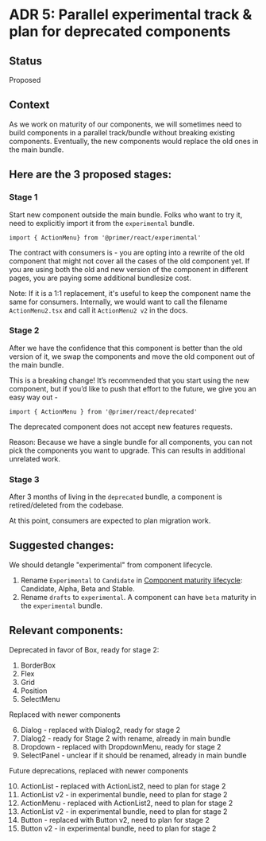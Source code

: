 # ADR 5: Parallel experimental track & plan for deprecated components

## Status

Proposed

## Context

As we work on maturity of our components, we will sometimes need to build components in a parallel track/bundle without breaking existing components. Eventually, the new components would replace the old ones in the main bundle.

## Here are the 3 proposed stages:

### Stage 1

Start new component outside the main bundle. Folks who want to try it, need to explicitly import it from the `experimental` bundle.

`import { ActionMenu} from '@primer/react/experimental'`

The contract with consumers is - you are opting into a rewrite of the old component that might not cover all the cases of the old component yet. If you are using both the old and new version of the component in different pages, you are paying some additional bundlesize cost.

Note: If it is a 1:1 replacement, it's useful to keep the component name the same for consumers. Internally, we would want to call the filename `ActionMenu2.tsx` and call it `ActionMenu2 v2` in the docs.

### Stage 2

After we have the confidence that this component is better than the old version of it, we swap the components and move the old component out of the main bundle.

This is a breaking change! It’s recommended that you start using the new component, but if you’d like to push that effort to the future, we give you an easy way out -

`import { ActionMenu } from '@primer/react/deprecated'`

The deprecated component does not accept new features requests.

Reason: Because we have a single bundle for all components, you can not pick the components you want to upgrade. This can results in additional unrelated work.

### Stage 3

After 3 months of living in the `deprecated` bundle, a component is retired/deleted from the codebase.

At this point, consumers are expected to plan migration work.

## Suggested changes:

We should detangle "experimental" from component lifecycle.

1. Rename `Experimental` to `Candidate` in [Component maturity lifecycle](https://primer.style/contribute/component-lifecycle): Candidate, Alpha, Beta and Stable.
2. Rename `drafts` to `experimental`. A component can have `beta` maturity in the `experimental` bundle.

## Relevant components:

Deprecated in favor of Box, ready for stage 2:

1. BorderBox
2. Flex
3. Grid
4. Position
5. SelectMenu

Replaced with newer components

6. Dialog - replaced with Dialog2, ready for stage 2
7. Dialog2 - ready for Stage 2 with rename, already in main bundle
8. Dropdown - replaced with DropdownMenu, ready for stage 2
9. SelectPanel - unclear if it should be renamed, already in main bundle

Future deprecations, replaced with newer components

10. ActionList - replaced with ActionList2, need to plan for stage 2
11. ActionList v2 - in experimental bundle, need to plan for stage 2
12. ActionMenu - replaced with ActionList2, need to plan for stage 2
13. ActionList v2 - in experimental bundle, need to plan for stage 2
14. Button - replaced with Button v2, need to plan for stage 2
15. Button v2 - in experimental bundle, need to plan for stage 2
